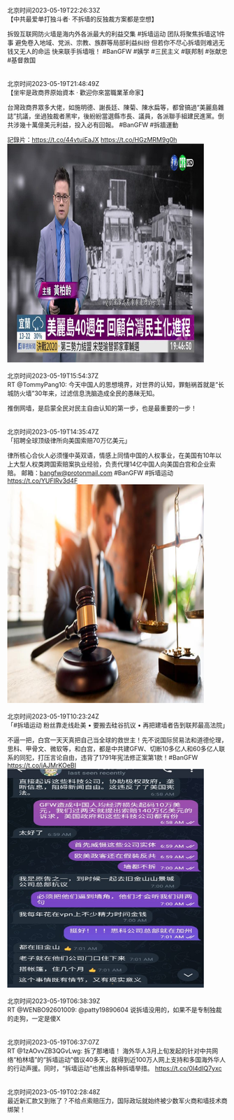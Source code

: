 北京时间2023-05-19T22:26:33Z<br>【中共最爱单打独斗者· 不拆墙的反独裁方案都是空想】

拆毁互联网防火墙是海内外各派最大的利益交集 
#拆墙运动 团队将聚焦拆墙这1件事 
避免卷入地域、党派、宗教、族群等局部利益纠纷
但若你不尽心拆墙则难逃无钱又无人的命运
快来联手拆墙哦！
#BanGFW #姨学 #三民主义 #联邦制 #张献忠 #基督救国<br><br><br>北京时间2023-05-19T21:48:49Z<br>【坐牢是政商界原始資本 · 歡迎你來當職業革命家】

台灣政商界眾多大佬，如施明德、謝長廷、陳菊、陳水扁等，都曾搞過“美麗島雜誌”抗議，坐過独裁者黑牢，後紛紛當選縣市長、議員，各派聯手組建民進黨。倒共涉幾十萬億美元利益，投入必有回報。 #BanGFW #拆牆運動 

記錄片：https://t.co/44vtuiEaJX https://t.co/HGzMRM9g0h<br><img src='/temp/video/2023/u-Month-5/g-Day-19/BanGFW2/1659556716856639488_0.jpg' width='450' height='500'><br><br>北京时间2023-05-19T15:54:37Z<br>RT @TommyPang10: 今天中国人的思想境界，对世界的认知，罪魁祸首就是“长城防火墙”30年来，过滤信息洗脑造成全民的愚昧无知。

推倒网墙，是启蒙全民对民主自由认知的第一步，也是最重要的一步！<br><br><br>北京时间2023-05-19T14:35:47Z<br>「招聘全球顶级律所向美国索赔70万亿美元」

律所核心合伙人必须懂中英双语，情感上同情中国的人权事业，在美国有10年以上大型人权类跨国索赔案执业经验，负责代理14亿中国人向美国白宫和企业索赔。
邮箱：bangfw@protonmail.com
#BanGFW #拆墙运动 https://t.co/YUFIRv3d4F<br><img src='/temp/image/2023/u-Month-5/1659447741691621376_0.jpg' width='450' height='500'><br><br>北京时间2023-05-19T10:23:24Z<br>「#拆墙运动 粉丝靠走线赴美 • 要搬去硅谷抗议 • 再把建墙者告到联邦最高法院」

不逼一把，白宫一天天真把自己当全球的救世主！先不说国际贸易法和道德伦理，思科、甲骨文、微软等，和白宫，都是中共建GFW、切断10多亿人和60多亿人联系的同犯，打压言论自由，违背了1791年宪法修正案第1款！#BanGFW https://t.co/iAJMrKOeBI<br><img src='/temp/image/2023/u-Month-5/1659384230114377729_0.jpg' width='450' height='500'><br><br>北京时间2023-05-19T06:38:39Z<br>RT @WENBO92601009: @patty19890604 说拆墙没用的，如果不是专制独裁的走狗，一定是傻X<br><br><br>北京时间2023-05-19T06:37:07Z<br>RT @1zAOvvZB3QGvLwg: 拆了那堵墙！
海外华人3月上旬发起的针对中共网络“柏林墙”的“拆墙运动”倡议40多天，就得到近100万人网上支持和多国海外华人的行动声援。同时，“拆墙运动”也推出各种拆墙举措。
https://t.co/0l4dIQ7yxc<br><br><br>北京时间2023-05-19T02:28:48Z<br>最近新汇款又到账了？不给点索赔压力，国际政坛就始终被少数军火商和墙技术商绑架！<br><br><br>